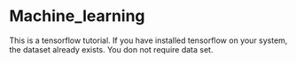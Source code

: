 # Machine_learning

This is a tensorflow tutorial.
If you have installed tensorflow on your system, the dataset already exists.
You don not require data set.
